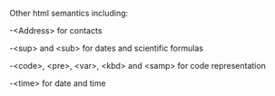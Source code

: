 Other html semantics including:

-&lt;Address&gt; for contacts

-&lt;sup&gt; and &lt;sub&gt; for dates and scientific formulas

-&lt;code&gt;, &lt;pre&gt;, &lt;var&gt;, &lt;kbd&gt; and &lt;samp&gt; for code representation

-&lt;time&gt; for date and time
